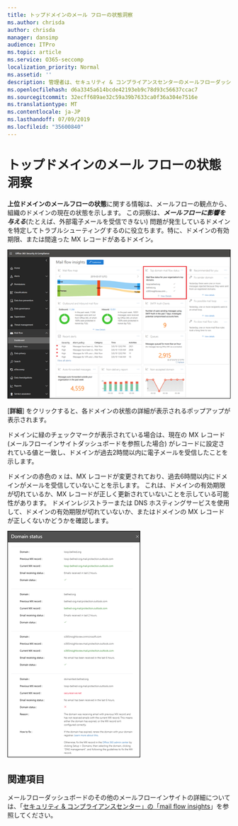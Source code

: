```yaml
---
title: トップドメインのメール フローの状態洞察　
ms.author: chrisda
author: chrisda
manager: dansimp
audience: ITPro
ms.topic: article
ms.service: O365-seccomp
localization_priority: Normal
ms.assetid: ''
description: 管理者は、セキュリティ & コンプライアンスセンターのメールフローダッシュボードにある上位ドメインのメールフローの状態に関する洞察を得ることができます。
ms.openlocfilehash: d6a3345a614bcde42193eb9c78d93c56637ccac7
ms.sourcegitcommit: 32ecff689ae32c59a39b7633ca0f36a304e7516e
ms.translationtype: MT
ms.contentlocale: ja-JP
ms.lasthandoff: 07/09/2019
ms.locfileid: "35600840"
---
```

# <a name="top-domain-mail-flow-status-insight"></a>トップドメインのメール フローの状態洞察　

**上位ドメインのメールフローの状態**に関する情報は、メールフローの観点から、組織のドメインの現在の状態を示します。 この洞察は、***メールフローに影響を与える***(たとえば、外部電子メールを受信できない) 問題が発生しているドメインを特定してトラブルシューティングするのに役立ちます。特に、ドメインの有効期限、または間違った MX レコードがあるドメイン。

![セキュリティ & コンプライアンスセンターのメールフローダッシュボードにある上位ドメインフローの状態の洞察](media/domain-mail-flow-status-selected.png)

[**詳細**] をクリックすると、各ドメインの状態の詳細が表示されるポップアップが表示されます。

ドメインに緑のチェックマークが表示されている場合は、現在の MX レコード (メールフローインサイトダッシュボードを参照した場合) がレコードに設定されている値と一致し、ドメインが過去2時間以内に電子メールを受信したことを示します。

ドメインの赤色の x は、MX レコードが変更されており、過去6時間以内にドメインがメールを受信していないことを示します。 これは、ドメインの有効期限が切れているか、MX レコードが正しく更新されていないことを示している可能性があります。 ドメインレジストラーまたは DNS ホスティングサービスを使用して、ドメインの有効期限が切れていないか、またはドメインの MX レコードが正しくないかどうかを確認します。

![トップドメインフローの状態に関する詳細ポップアップ](media/domain-mail-flow-status-flyout.png)

## <a name="see-also"></a>関連項目

メールフローダッシュボードのその他のメールフローインサイトの詳細については、「[セキュリティ & コンプライアンスセンター」の「mail flow insights](mail-flow-insights-v2.md)」を参照してください。
